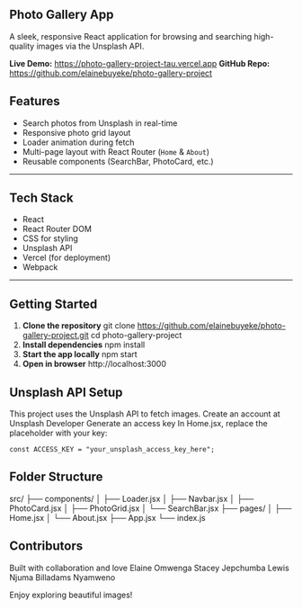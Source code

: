 ## Photo Gallery App

A sleek, responsive React application for browsing and searching high-quality images via the Unsplash API.

**Live Demo:** https://photo-gallery-project-tau.vercel.app
**GitHub Repo:** https://github.com/elainebuyeke/photo-gallery-project


## Features

- Search photos from Unsplash in real-time
- Responsive photo grid layout
- Loader animation during fetch
- Multi-page layout with React Router (`Home` & `About`)
- Reusable components (SearchBar, PhotoCard, etc.)

---

## Tech Stack

- React
- React Router DOM
- CSS for styling
- Unsplash API
- Vercel (for deployment)
- Webpack

---

## Getting Started

1. **Clone the repository**
   git clone https://github.com/elainebuyeke/photo-gallery-project.git
   cd photo-gallery-project
2. **Install dependencies**
    npm install
3. **Start the app locally**
     npm start
4. **Open in browser**
    http://localhost:3000

## Unsplash API Setup
This project uses the Unsplash API to fetch images.
Create an account at Unsplash Developer
Generate an access key
In Home.jsx, replace the placeholder with your key:

    const ACCESS_KEY = "your_unsplash_access_key_here";

## Folder Structure
src/
├── components/
│   ├── Loader.jsx
│   ├── Navbar.jsx
│   ├── PhotoCard.jsx
│   ├── PhotoGrid.jsx
│   └── SearchBar.jsx
├── pages/
│   ├── Home.jsx
│   └── About.jsx
├── App.jsx
└── index.js

## Contributors
Built with collaboration and love
Elaine Omwenga
Stacey Jepchumba
Lewis Njuma
Billadams Nyamweno

Enjoy exploring beautiful images!

